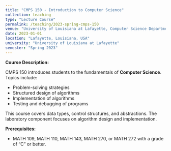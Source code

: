 ```yaml
---
title: "CMPS 150 - Introduction to Computer Science"
collection: teaching
type: "Lecture Course"
permalink: /teaching/2023-spring-cmps-150
venue: "University of Louisiana at Lafayette, Computer Science Department"
date: 2023-01-01
location: "Lafayette, Louisiana, USA"
university: "University of Louisiana at Lafayette"
semester: "Spring 2023"
---
```

**Course Description:**

CMPS 150 introduces students to the fundamentals of **Computer Science**. Topics include:
- Problem-solving strategies
- Structured design of algorithms
- Implementation of algorithms
- Testing and debugging of programs

This course covers data types, control structures, and abstractions. The laboratory component focuses on algorithm design and implementation.

**Prerequisites:**
- MATH 109, MATH 110, MATH 143, MATH 270, or MATH 272 with a grade of “C” or better.

